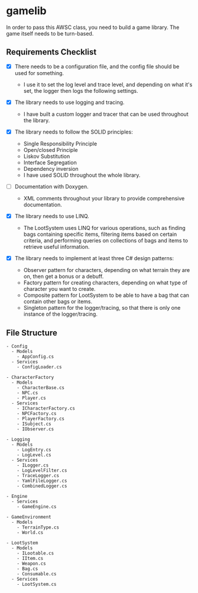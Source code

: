 # gamelib

In order to pass this AWSC class, you need to build a game library. The game itself needs to be turn-based.

## Requirements Checklist

- [x] There needs to be a configuration file, and the config file should be used for something.
  - I use it to set the log level and trace level, and depending on what it's set, the logger then logs the following settings.

- [x] The library needs to use logging and tracing.
  - I have built a custom logger and tracer that can be used throughout the library.

- [x] The library needs to follow the SOLID principles:
  - Single Responsibility Principle
  - Open/closed Principle
  - Liskov Substitution
  - Interface Segregation
  - Dependency inversion
  - I have used SOLID throughout the whole library.

- [ ] Documentation with Doxygen.
  - XML comments throughout your library to provide comprehensive documentation.

- [x] The library needs to use LINQ.
  - The LootSystem uses LINQ for various operations, such as finding bags containing specific items, filtering items based on certain criteria, and performing queries on collections of bags and items to retrieve useful information.

- [x] The library needs to implement at least three C# design patterns:
  - Observer pattern for characters, depending on what terrain they are on, then get a bonus or a debuff.
  - Factory pattern for creating characters, depending on what type of character you want to create.
  - Composite pattern for LootSystem to be able to have a bag that can contain other bags or items.
  - Singleton pattern for the logger/tracing, so that there is only one instance of the logger/tracing.

## File Structure

```
- Config
  - Models
    - AppConfig.cs
  - Services
    - ConfigLoader.cs

- CharacterFactory
  - Models
    - CharacterBase.cs
    - NPC.cs
    - Player.cs
  - Services
    - ICharacterFactory.cs
    - NPCFactory.cs
    - PlayerFactory.cs
    - ISubject.cs
    - IObserver.cs

- Logging
  - Models
    - LogEntry.cs
    - LogLevel.cs
  - Services
    - ILogger.cs
    - LogLevelFilter.cs
    - TraceLogger.cs
    - YamlFileLogger.cs
    - CombinedLogger.cs

- Engine
  - Services
    - GameEngine.cs

- GameEnvironment
  - Models
    - TerrainType.cs
    - World.cs

- LootSystem
  - Models
    - ILootable.cs
    - IItem.cs
    - Weapon.cs
    - Bag.cs
    - Consumable.cs
  - Services
    - LootSystem.cs
```

